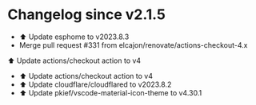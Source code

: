 # Changelog since v2.1.5
- ⬆️ Update esphome to v2023.8.3 
- Merge pull request #331 from elcajon/renovate/actions-checkout-4.x

⬆️ Update actions/checkout action to v4 
- ⬆️ Update actions/checkout action to v4 
- ⬆️ Update cloudflare/cloudflared to v2023.8.2 
- ⬆️ Update pkief/vscode-material-icon-theme to v4.30.1 
